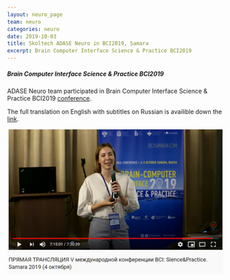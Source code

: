 ```yaml
---
layout: neuro_page
team: neuro
categories: neuro
date: 2019-10-03
title: Skoltech ADASE Neuro in BCI2019, Samara
excerpt: Brain Computer Interface Science & Practice BCI2019
---
```



##### Brain Computer Interface Science & Practice BCI2019


ADASE Neuro team participated in Brain Computer Interface Science & Practice BCI2019 [conference](https://bcisamara.com/ru/).

The full translation on English with subtitles on Russian is availible down the [link](https://youtu.be/DSeZWCh81ao).



[![BCI2019](/assets/img/neuro/activity/bci_samara.png)](https://youtu.be/DSeZWCh81ao "BCI2019")